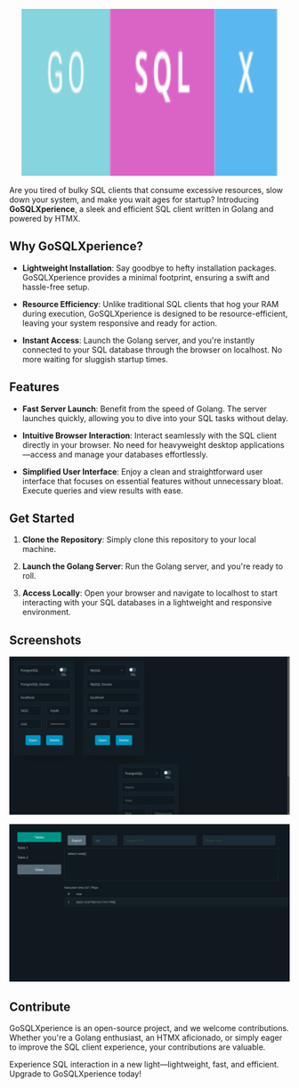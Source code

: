 <p align="center">
  <img width="460" height="300" src="./img/go-sql-x.svg">
</p>

Are you tired of bulky SQL clients that consume excessive resources, slow down your system, and make you wait ages for startup? Introducing **GoSQLXperience**, a sleek and efficient SQL client written in Golang and powered by HTMX.

## Why GoSQLXperience?

- **Lightweight Installation**: Say goodbye to hefty installation packages. GoSQLXperience provides a minimal footprint, ensuring a swift and hassle-free setup.

- **Resource Efficiency**: Unlike traditional SQL clients that hog your RAM during execution, GoSQLXperience is designed to be resource-efficient, leaving your system responsive and ready for action.

- **Instant Access**: Launch the Golang server, and you're instantly connected to your SQL database through the browser on localhost. No more waiting for sluggish startup times.

## Features

- **Fast Server Launch**: Benefit from the speed of Golang. The server launches quickly, allowing you to dive into your SQL tasks without delay.

- **Intuitive Browser Interaction**: Interact seamlessly with the SQL client directly in your browser. No need for heavyweight desktop applications—access and manage your databases effortlessly.

- **Simplified User Interface**: Enjoy a clean and straightforward user interface that focuses on essential features without unnecessary bloat. Execute queries and view results with ease.

## Get Started

1. **Clone the Repository**: Simply clone this repository to your local machine.

2. **Launch the Golang Server**: Run the Golang server, and you're ready to roll.

3. **Access Locally**: Open your browser and navigate to localhost to start interacting with your SQL databases in a lightweight and responsive environment.

## Screenshots

![Alt text](./img/image.png)

![Alt text](./img/image-1.png)

## Contribute

GoSQLXperience is an open-source project, and we welcome contributions. Whether you're a Golang enthusiast, an HTMX aficionado, or simply eager to improve the SQL client experience, your contributions are valuable.

Experience SQL interaction in a new light—lightweight, fast, and efficient. Upgrade to GoSQLXperience today!
